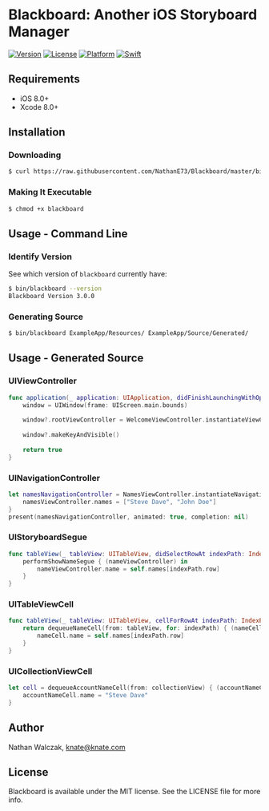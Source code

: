 # Blackboard: Another iOS Storyboard Manager

[![Version](https://img.shields.io/badge/version-3.0.0-brightgreen.svg)]()
[![License](https://img.shields.io/badge/license-MIT-222222.svg)](http://opensource.org/licenses/MIT)
[![Platform](https://img.shields.io/badge/platform-ios-lightgrey.svg)](https://developer.apple.com/ios/)
[![Swift](https://img.shields.io/badge/swift-3.0-yellow.svg)](https://swift.org)

## Requirements

- iOS 8.0+
- Xcode 8.0+

## Installation

### Downloading

```bash
$ curl https://raw.githubusercontent.com/NathanE73/Blackboard/master/bin/blackboard > blackboard
```

### Making It Executable

```bash
$ chmod +x blackboard
```

## Usage - Command Line

### Identify Version

See which version of `blackboard` currently have:

```bash
$ bin/blackboard --version
Blackboard Version 3.0.0
```

### Generating Source

```bash
$ bin/blackboard ExampleApp/Resources/ ExampleApp/Source/Generated/
```

## Usage - Generated Source

### UIViewController

```swift
func application(_ application: UIApplication, didFinishLaunchingWithOptions launchOptions: [UIApplicationLaunchOptionsKey: Any]?) -> Bool {
    window = UIWindow(frame: UIScreen.main.bounds)
    
    window?.rootViewController = WelcomeViewController.instantiateViewControllerFromStoryboard()
    
    window?.makeKeyAndVisible()
    
    return true
}
```

### UINavigationController

```swift
let namesNavigationController = NamesViewController.instantiateNavigationControllerFromStoryboard { (namesViewController) in
    namesViewController.names = ["Steve Dave", "John Doe"]
}
present(namesNavigationController, animated: true, completion: nil)
```

### UIStoryboardSegue

```swift
func tableView(_ tableView: UITableView, didSelectRowAt indexPath: IndexPath) {
    performShowNameSegue { (nameViewController) in
        nameViewController.name = self.names[indexPath.row]
    }
}
```

### UITableViewCell

```swift
func tableView(_ tableView: UITableView, cellForRowAt indexPath: IndexPath) -> UITableViewCell {
    return dequeueNameCell(from: tableView, for: indexPath) { (nameCell) in
        nameCell.name = self.names[indexPath.row]
    }
}
```

### UICollectionViewCell

```swift
let cell = dequeueAccountNameCell(from: collectionView) { (accountNameCell) in
    accountNameCell.name = "Steve Dave"
}
```

## Author

Nathan Walczak, knate@knate.com

## License

Blackboard is available under the MIT license. See the LICENSE file for more info.
